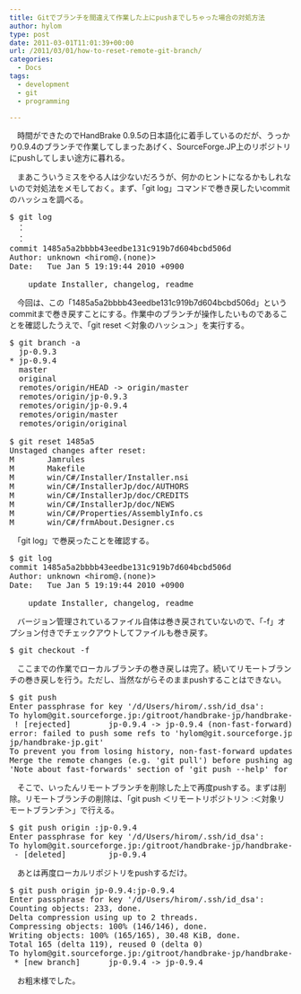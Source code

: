 ```yaml
---
title: Gitでブランチを間違えて作業した上にpushまでしちゃった場合の対処方法
author: hylom
type: post
date: 2011-03-01T11:01:39+00:00
url: /2011/03/01/how-to-reset-remote-git-branch/
categories:
  - Docs
tags:
  - development
  - git
  - programming

---
```

　時間ができたのでHandBrake 0.9.5の日本語化に着手しているのだが、うっかり0.9.4のブランチで作業してしまったあげく、SourceForge.JP上のリポジトリにpushしてしまい途方に暮れる。

　まあこういうミスをやる人は少ないだろうが、何かのヒントになるかもしれないので対処法をメモしておく。まず、「git log」コマンドで巻き戻したいcommitのハッシュを調べる。

<pre>$ git log
　：
　：
commit 1485a5a2bbbb43eedbe131c919b7d604bcbd506d
Author: unknown &lt;hirom@.(none)>
Date:   Tue Jan 5 19:19:44 2010 +0900

    update Installer, changelog, readme
</pre>

　今回は、この「1485a5a2bbbb43eedbe131c919b7d604bcbd506d」というcommitまで巻き戻すことにする。作業中のブランチが操作したいものであることを確認したうえで、「git reset ＜対象のハッシュ＞」を実行する。

<pre>$ git branch -a
  jp-0.9.3
* jp-0.9.4
  master
  original
  remotes/origin/HEAD -> origin/master
  remotes/origin/jp-0.9.3
  remotes/origin/jp-0.9.4
  remotes/origin/master
  remotes/origin/original

$ git reset 1485a5
Unstaged changes after reset:
M       Jamrules
M       Makefile
M       win/C#/Installer/Installer.nsi
M       win/C#/InstallerJp/doc/AUTHORS
M       win/C#/InstallerJp/doc/CREDITS
M       win/C#/InstallerJp/doc/NEWS
M       win/C#/Properties/AssemblyInfo.cs
M       win/C#/frmAbout.Designer.cs
</pre>

　「git log」で巻戻ったことを確認する。

<pre>$ git log
commit 1485a5a2bbbb43eedbe131c919b7d604bcbd506d
Author: unknown &lt;hirom@.(none)>
Date:   Tue Jan 5 19:19:44 2010 +0900

    update Installer, changelog, readme
</pre>

　バージョン管理されているファイル自体は巻き戻されていないので、「-f」オプション付きでチェックアウトしてファイルも巻き戻す。

<pre>$ git checkout -f
</pre>

　ここまでの作業でローカルブランチの巻き戻しは完了。続いてリモートブランチの巻き戻しを行う。ただし、当然ながらそのままpushすることはできない。

<pre>$ git push
Enter passphrase for key '/d/Users/hirom/.ssh/id_dsa':
To hylom@git.sourceforge.jp:/gitroot/handbrake-jp/handbrake-jp.git
 ! [rejected]        jp-0.9.4 -> jp-0.9.4 (non-fast-forward)
error: failed to push some refs to 'hylom@git.sourceforge.jp:/gitroot/handbrake-
jp/handbrake-jp.git'
To prevent you from losing history, non-fast-forward updates were rejected
Merge the remote changes (e.g. 'git pull') before pushing again.  See the
'Note about fast-forwards' section of 'git push --help' for details.
</pre>

　そこで、いったんリモートブランチを削除した上で再度pushする。まずは削除。リモートブランチの削除は、「git push ＜リモートリポジトリ＞ :＜対象リモートブランチ＞」で行える。

<pre>$ git push origin :jp-0.9.4
Enter passphrase for key '/d/Users/hirom/.ssh/id_dsa':
To hylom@git.sourceforge.jp:/gitroot/handbrake-jp/handbrake-jp.git
 - [deleted]         jp-0.9.4
</pre>

　あとは再度ローカルリポジトリをpushするだけ。

<pre>$ git push origin jp-0.9.4:jp-0.9.4
Enter passphrase for key '/d/Users/hirom/.ssh/id_dsa':
Counting objects: 233, done.
Delta compression using up to 2 threads.
Compressing objects: 100% (146/146), done.
Writing objects: 100% (165/165), 30.48 KiB, done.
Total 165 (delta 119), reused 0 (delta 0)
To hylom@git.sourceforge.jp:/gitroot/handbrake-jp/handbrake-jp.git
 * [new branch]      jp-0.9.4 -> jp-0.9.4
</pre>

　お粗末様でした。